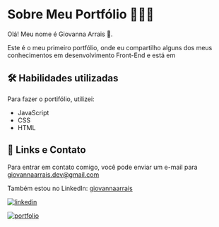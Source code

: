 # Sobre Meu Portfólio 🚀🚀🚀

Olá! Meu nome é Giovanna Arrais 👋.

Este é o meu primeiro portfólio, onde eu compartilho alguns dos meus conhecimentos em desenvolvimento Front-End e está em


## 🛠 Habilidades utilizadas
Para fazer o portifólio, utilizei:
- JavaScript
- CSS
- HTML



## 🔗 Links e Contato
Para entrar em contato comigo, você pode enviar um e-mail para giovannaarrais.dev@gmail.com

Também estou no LinkedIn: [giovannaarrais](https://www.linkedin.com/in/giovannaarrais/)

[![linkedin](https://img.shields.io/badge/linkedin-0A66C2?style=for-the-badge&logo=linkedin&logoColor=white)](https://www.linkedin.com/in/giovannaarrais/)

 
[![portfolio](https://img.shields.io/badge/my_portfolio-000?style=for-the-badge&logo=ko-fi&logoColor=white)](https://giovannaarrais.github.io/portfolio-2.0/)
